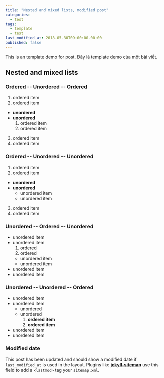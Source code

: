 ```yaml
---
title: "Nested and mixed lists, modified post"
categories:
  - test
tags:
  - template
  - test
last_modified_at: 2018-05-30T09:00:00-00:00
published: false
---
```


This is an template demo for post.
Đây là template demo của một bài viết.

## Nested and mixed lists
### Ordered -- Unordered -- Ordered

1. ordered item
2. ordered item
  * **unordered**
  * **unordered**
    1. ordered item
    2. ordered item
3. ordered item
4. ordered item

### Ordered -- Unordered -- Unordered

1. ordered item
2. ordered item
  * **unordered**
  * **unordered**
    * unordered item
    * unordered item
3. ordered item
4. ordered item

### Unordered -- Ordered -- Unordered

* unordered item
* unordered item
  1. ordered
  2. ordered
    * unordered item
    * unordered item
* unordered item
* unordered item

### Unordered -- Unordered -- Ordered

* unordered item
* unordered item
  * unordered
  * unordered
    1. **ordered item**
    2. **ordered item**
* unordered item
* unordered item

### Modified date
This post has been updated and should show a modified date if `last_modified_at` is used in the layout.
Plugins like [**jekyll-sitemap**](https://github.com/jekyll/jekyll-feed) use this field to add a `<lastmod>` tag your `sitemap.xml`.
